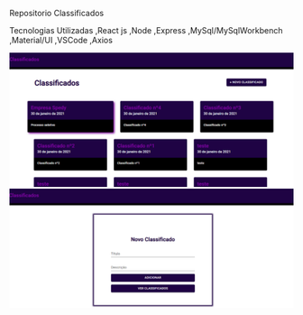 Repositorio Classificados

Tecnologias Utilizadas
,React js
,Node
,Express
,MySql/MySqlWorkbench
,Material/UI
,VSCode
,Axios

![alt text](https://github.com/SvRafael/Classificados_FrontEnd/blob/master/src/imagens/classificados.png?raw=true)
![alt text](https://github.com/SvRafael/Classificados_FrontEnd/blob/master/src/imagens/addclassificados.png?raw=true)
